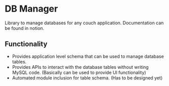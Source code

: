 # DB Manager

Library to manage databases for any couch application.
Documentation can be found in notion.

## Functionality

- Provides application level schema that can be used to manage database tables.
- Provides APIs to interact with the database tables without writing MySQL code. (Basically can be used to provide UI functionality)
- Automated module inclusion for table schema. (Has to be designed yet)